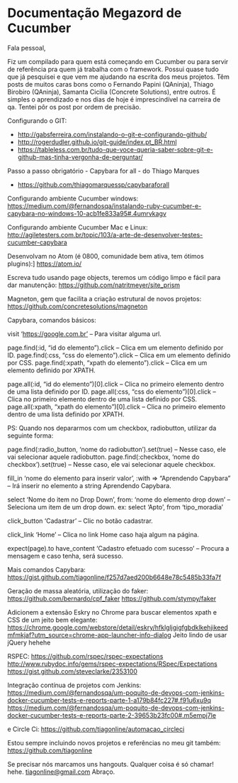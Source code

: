 # Documentação Megazord de Cucumber

Fala pessoal,

Fiz um compilado para quem está começando em Cucumber ou para servir de referência pra quem já trabalha com o framework.
Possui quase tudo que já pesquisei e que vem me ajudando na escrita dos meus projetos. Têm posts de muitos caras bons como o Fernando Papini (QAninja), Thiago Birobiro (QAninja), Samanta Cicilia (Concrete Solutions), entre outros.
É simples o aprendizado e nos dias de hoje é imprescindível na carreira de qa. Tentei pôr os post por ordem de precisão.


Configurando o GIT:
- http://gabsferreira.com/instalando-o-git-e-configurando-github/
- http://rogerdudler.github.io/git-guide/index.pt_BR.html
- https://tableless.com.br/tudo-que-voce-queria-saber-sobre-git-e-github-mas-tinha-vergonha-de-perguntar/

Passo a passo obrigatório - Capybara for all - do Thiago Marques
- https://github.com/thiagomarquessp/capybaraforall

Configurando ambiente Cucumber windows:
https://medium.com/@fernandosqa/instalando-ruby-cucumber-e-capybara-no-windows-10-acb1fe833a95#.4umrvkagv

Configurando ambiente Cucumber Mac e Linux:
http://agiletesters.com.br/topic/103/a-arte-de-desenvolver-testes-cucumber-capybara

Desenvolvam no Atom (é 0800, comunidade bem ativa, tem ótimos plugins):]
https://atom.io/

Escreva tudo usando page objects, teremos um código limpo e fácil para dar manutenção:
https://github.com/natritmeyer/site_prism

Magneton, gem que facilita a criação estrutural de novos projetos:
https://github.com/concretesolutions/magneton

Capybara, comandos básicos:

visit ‘https://google.com.br’ – Para visitar alguma url.

page.find(:id, “id do elemento”).click – Clica em um elemento definido por ID.
page.find(:css, “css do elemento”).click – Clica em um elemento definido por CSS.
page.find(:xpath, “xpath do elemento”).click – Clica em um elemento definido por XPATH.

page.all(:id, “id do elemento”)[0].click – Clica no primeiro elemento dentro de uma lista definido por ID.
page.all(:css, “css do elemento”)[0].click – Clica no primeiro elemento dentro de uma lista definido por CSS.
page.all(:xpath, “xpath do elemento”)[0].click – Clica no primeiro elemento dentro de uma lista definido por XPATH.

PS: Quando nos depararmos com um checkbox, radiobutton, utilizar da seguinte forma:

page.find(:radio_button, ‘nome do radiobutton’).set(true) – Nesse caso, ele vai selecionar aquele radiobutton.
page.find(:checkbox, ‘nome do checkbox’).set(true) – Nesse caso, ele vai selecionar aquele checkbox.

fill_in ‘nome do elemento para inserir valor’, :with => “Aprendendo Capybara” – Irá inserir no elemento a string Aprendendo Capybara.

select ‘Nome do item no Drop Down’, from: ‘nome do elemento drop down’ – Seleciona um item de um drop down.
ex: select ‘Apto’, from ‘tipo_moradia’

click_button ‘Cadastrar’ – Clic no botão cadastrar.

click_link ‘Home’ – Clica no link Home caso haja algum na página.

expect(page).to have_content ‘Cadastro efetuado com sucesso’ – Procura a mensagem e caso tenha, será sucesso.


Mais comandos Capybara:
https://gist.github.com/tiagonline/f257d7aed200b6648e78c5485b33fa7f


Geração de massa aleatória, utilização do faker:
https://github.com/bernardo/cpf_faker
https://github.com/stympy/faker

Adicionem a extensão Eskry no Chrome para buscar elementos xpath e CSS de um jeito bem elegante:
https://chrome.google.com/webstore/detail/eskry/hfklgljgigfgbdklkehjikeedmfmkjaf?utm_source=chrome-app-launcher-info-dialog
Jeito lindo de usar jQuery hehehe

RSPEC:
https://github.com/rspec/rspec-expectations
http://www.rubydoc.info/gems/rspec-expectations/RSpec/Expectations
https://gist.github.com/steveclarke/2353100

Integração contínua de projetos com 
Jenkins:
https://medium.com/@fernandosqa/um-poquito-de-devops-com-jenkins-docker-cucumber-tests-e-reports-parte-1-a179b84fc227#.f91u6xu9q
https://medium.com/@fernandosqa/um-poquito-de-devops-com-jenkins-docker-cucumber-tests-e-reports-parte-2-39653b23fc00#.m5empj7le

e Circle Ci:
https://github.com/tiagonline/automacao_circleci

Estou sempre incluindo novos projetos e referências no meu git também:
https://github.com/tiagonline

Se precisar nós marcamos uns hangouts.
Qualquer coisa é só chamar! hehe.
tiagonline@gmail.com
Abraço.
